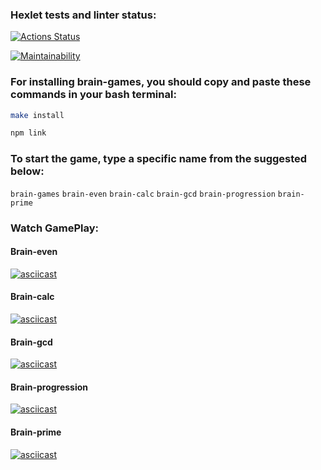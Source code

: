 ### Hexlet tests and linter status:
[![Actions Status](https://github.com/valeriybagrov/frontend-project-44/actions/workflows/hexlet-check.yml/badge.svg)](https://github.com/valeriybagrov/frontend-project-44/actions)

[![Maintainability](https://api.codeclimate.com/v1/badges/531da9125e8200254929/maintainability)](https://codeclimate.com/github/valeriybagrov/frontend-project-44/maintainability)

### For installing brain-games, you should copy and paste these commands in your bash terminal:
``` sh
make install
```
``` sh
npm link
```

### To start the game, type a specific name from the suggested below:
`brain-games`
`brain-even`
`brain-calc`
`brain-gcd`
`brain-progression`
`brain-prime` 

### Watch GamePlay:
#### Brain-even
[![asciicast](https://asciinema.org/a/L6w7Sg7Ok5R2rJ0KxszXlyz6Q.svg)](https://asciinema.org/a/L6w7Sg7Ok5R2rJ0KxszXlyz6Q)
#### Brain-calc
[![asciicast](https://asciinema.org/a/Vz73kMLuINULOph4TPOf67YxF.svg)](https://asciinema.org/a/Vz73kMLuINULOph4TPOf67YxF)
#### Brain-gcd
[![asciicast](https://asciinema.org/a/OeEGgWkhJttfFe54kuwRSdQk3.svg)](https://asciinema.org/a/OeEGgWkhJttfFe54kuwRSdQk3)
#### Brain-progression
[![asciicast](https://asciinema.org/a/J81I1rjjix5zX5qA8hzEYBlAa.svg)](https://asciinema.org/a/J81I1rjjix5zX5qA8hzEYBlAa)
#### Brain-prime
[![asciicast](https://asciinema.org/a/52Hk5yaGI67nGTO8kPi2vMdvc.svg)](https://asciinema.org/a/52Hk5yaGI67nGTO8kPi2vMdvc)

